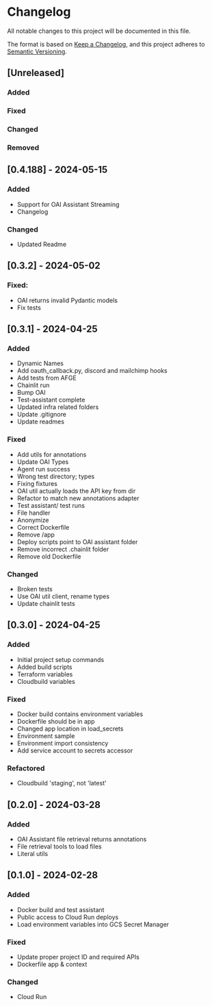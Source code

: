 # Changelog

All notable changes to this project will be documented in this file.

The format is based on [Keep a Changelog](https://keepachangelog.com/en/1.1.0/),
and this project adheres to [Semantic Versioning](https://semver.org/spec/v2.0.0.html).

## [Unreleased]

### Added
### Fixed
### Changed
### Removed

## [0.4.188] - 2024-05-15

### Added
- Support for OAI Assistant Streaming
- Changelog

### Changed
- Updated Readme

## [0.3.2] - 2024-05-02

### Fixed: 
- OAI returns invalid Pydantic models
- Fix tests

## [0.3.1] - 2024-04-25

### Added

- Dynamic Names
- Add oauth_callback.py, discord and mailchimp hooks
- Add tests from AFGE
- Chainlit run
- Bump OAI
- Test-assistant complete
- Updated infra related folders
- Update .gitignore
- Update readmes

### Fixed

- Add utils for annotations
- Update OAI Types
- Agent run success
- Wrong test directory; types
- Fixing fixtures
- OAI util actually loads the API key from dir
- Refactor to match new annotations adapter
- Test assistant/ test runs
- File handler
- Anonymize
- Correct Dockerfile
- Remove /app
- Deploy scripts point to OAI assistant folder
- Remove incorrect .chainlit folder
- Remove old Dockerfile

### Changed

- Broken tests
- Use OAI util client, rename types
- Update chainlit tests


## [0.3.0] - 2024-04-25

### Added

- Initial project setup commands
- Added build scripts
- Terraform variables
- Cloudbuild variables

### Fixed

- Docker build contains environment variables
- Dockerfile should be in app
- Changed app location in load_secrets
- Environment sample
- Environment import consistency
- Add service account to secrets accessor

### Refactored

- Cloudbuild 'staging', not 'latest'


## [0.2.0] - 2024-03-28

### Added

- OAI Assistant file retrieval returns annotations
- File retrieval tools to load files
- Literal utils

## [0.1.0] - 2024-02-28

### Added

- Docker build and test assistant
- Public access to Cloud Run deploys
- Load environment variables into GCS Secret Manager

### Fixed

- Update proper project ID and required APIs
- Dockerfile app & context

### Changed

- Cloud Run


